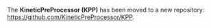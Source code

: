 The **KineticPreProcessor (KPP)** has been moved to a new repository: https://github.com/KineticPreProcessor/KPP.
